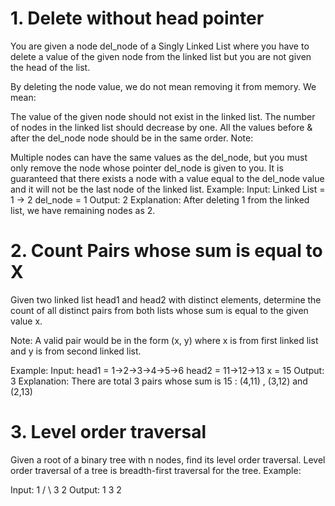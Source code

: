 # 1. Delete without head pointer
You are given a node del_node of a Singly Linked List where you have to delete a value of the given node from the linked list but you are not given the head of the list.

By deleting the node value, we do not mean removing it from memory. We mean:

The value of the given node should not exist in the linked list.
The number of nodes in the linked list should decrease by one.
All the values before & after the del_node node should be in the same order.
Note:

Multiple nodes can have the same values as the del_node, but you must only remove the node whose pointer del_node is given to you.
It is guaranteed that there exists a node with a value equal to the del_node value and it will not be the last node of the linked list.
Example:
Input:
Linked List = 1 -> 2
del_node = 1
Output: 2
Explanation: 
After deleting 1 from the linked list, 
we have remaining nodes as 2.

# 2. Count Pairs whose sum is equal to X
Given two linked list head1 and head2 with distinct elements, determine the count of all distinct pairs from both lists whose sum is equal to the given value x.

Note: A valid pair would be in the form (x, y) where x is from first linked list and y is from second linked list.

Example:
Input:
head1 = 1->2->3->4->5->6
head2 = 11->12->13
x = 15
Output: 3
Explanation: There are total 3 pairs whose sum is 15 : (4,11) , (3,12) and (2,13)

# 3. Level order traversal
Given a root of a binary tree with n nodes, find its level order traversal.
Level order traversal of a tree is breadth-first traversal for the tree.
Example:

Input:
    1
  /   \ 
 3     2
Output:
1 3 2
